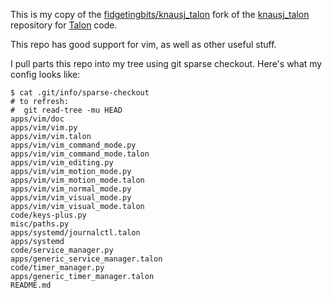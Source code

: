 This is my copy of the [fidgetingbits/knausj_talon](https://github.com/fidgetingbits/knausj_talon) fork of the [knausj_talon](https://github.com/knausj85/knausj_talon) repository for [Talon](https://talonvoice.com/) code.

This repo has good support for vim, as well as other useful stuff.

I pull parts this repo into my tree using git sparse checkout. Here's what my config looks like:

    $ cat .git/info/sparse-checkout
    # to refresh:
    #  git read-tree -mu HEAD
    apps/vim/doc
    apps/vim/vim.py
    apps/vim/vim.talon
    apps/vim/vim_command_mode.py
    apps/vim/vim_command_mode.talon
    apps/vim/vim_editing.py
    apps/vim/vim_motion_mode.py
    apps/vim/vim_motion_mode.talon
    apps/vim/vim_normal_mode.py
    apps/vim/vim_visual_mode.py
    apps/vim/vim_visual_mode.talon
    code/keys-plus.py
    misc/paths.py
    apps/systemd/journalctl.talon
    apps/systemd
    code/service_manager.py
    apps/generic_service_manager.talon
    code/timer_manager.py
    apps/generic_timer_manager.talon
    README.md